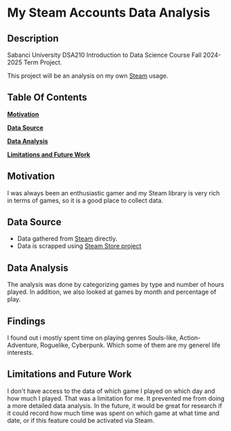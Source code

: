 # My Steam Accounts Data Analysis 

## Description
Sabanci University DSA210 Introduction to Data Science Course Fall 2024-2025 Term Project.

This project will be an analysis on my own <a href="https://store.steampowered.com/" target="_blank">Steam</a> usage.

## Table Of Contents 
**[Motivation](#motivation)**  

**[Data Source](#data-source)** 

**[Data Analysis](#data-analysis)**

**[Limitations and Future Work](#limitations-and-future-work)**

## Motivation 
I was always been an enthusiastic gamer and my Steam library is very rich in terms of games, so it is a good place to collect data.

## Data Source 
- Data gathered from <a href="https://store.steampowered.com/" target="_blank">Steam</a> directly.
- Data is scrapped using  [Steam Store project](https://github.com/nik-davis/steam-data-science-project)   

## Data Analysis
The analysis was done by categorizing games by type and number of hours played. In addition, we also looked at games by month and percentage of play.


## Findings
I found out i mostly spent time on playing genres Souls-like, Action-Adventure, Roguelike, Cyberpunk. Which some of them are my generel life interests.

## Limitations and Future Work
I don't have access to the data of which game I played on which day and how much I played. That was a limitation for me.  It prevented me from doing a more detailed data analysis. 
In the future, it would be great for research if it could record how much time was spent on which game at what time and date, or if this feature could be activated via Steam.


